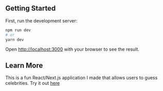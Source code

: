 ## Getting Started

First, run the development server:

```bash
npm run dev
# or
yarn dev
```

Open [http://localhost:3000](http://localhost:3000) with your browser to see the result.


## Learn More

This is a fun React/Next.js application I made that allows users to guess celebrities.
Try it out [here](https://www.stardle.app)
